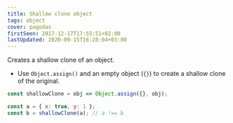 ```yaml
---
title: Shallow clone object
tags: object
cover: pagodas
firstSeen: 2017-12-17T17:55:51+02:00
lastUpdated: 2020-09-15T16:28:04+03:00
---
```


Creates a shallow clone of an object.

- Use `Object.assign()` and an empty object (`{}`) to create a shallow clone of the original.

```js
const shallowClone = obj => Object.assign({}, obj);
```

```js
const a = { x: true, y: 1 };
const b = shallowClone(a); // a !== b
```
